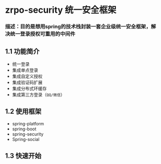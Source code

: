 # zrpo-security 统一安全框架
### 描述：目的是想用spring的技术栈封装一套企业级统一安全框架，解决统一登录授权可重用的中间件





## 1.1	功能简介

- 统一登录
- 集成单点登录
- 集成自定义授权
- 集成验证码扩展
- 集成分布式环缓存
- 集成第三方登录（`QQ/微信`）




## 1.2 使用框架

- spring-platform
- spring-boot
- spring-security
- Spring-social



## 1.3 快速开始

